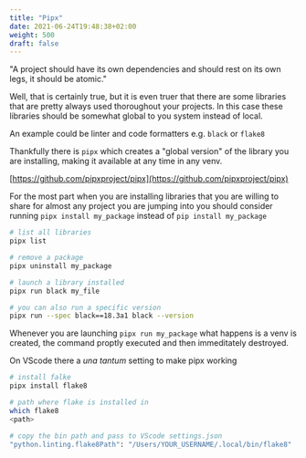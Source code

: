 ```yaml
---
title: "Pipx"
date: 2021-06-24T19:48:38+02:00
weight: 500
draft: false
---
```


<!-- Hotjar Tracking Code for https://pythonbiellagroup.it -->
<script>
    (function(h,o,t,j,a,r){
        h.hj=h.hj||function(){(h.hj.q=h.hj.q||[]).push(arguments)};
        h._hjSettings={hjid:2847436,hjsv:6};
        a=o.getElementsByTagName('head')[0];
        r=o.createElement('script');r.async=1;
        r.src=t+h._hjSettings.hjid+j+h._hjSettings.hjsv;
        a.appendChild(r);
    })(window,document,'https://static.hotjar.com/c/hotjar-','.js?sv=');
</script>

"A project should have its own dependencies and should rest on its own legs, it should be atomic."

Well, that is certainly true, but it is even truer that there are some libraries that are pretty always used thoroughout your projects. In this case these libraries should be somewhat global to you system instead of local. 

An example could be linter and code formatters e.g. `black` or `flake8`

Thankfully there is `pipx` which creates a "global version" of the library you are installing, making it available at any time in any venv.

[https://github.com/pipxproject/pipx](https://github.com/pipxproject/pipx)

For the most part when you are installing libraries that you are willing to share for almost any project you are jumping into you should consider running `pipx install my_package`  instead of  `pip install my_package`


```bash
# list all libraries
pipx list

# remove a package
pipx uninstall my_package

# launch a library installed
pipx run black my_file

# you can also run a specific version
pipx run --spec black==18.3a1 black --version
```

Whenever you are launching `pipx run my_package` what happens is a venv is created, the command proptly executed and then immeditately destroyed.

On VScode there a _una tantum_ setting to make pipx working

```bash
# install falke
pipx install flake8

# path where flake is installed in
which flake8
<path>

# copy the bin path and pass to VScode settings.json
"python.linting.flake8Path": "/Users/YOUR_USERNAME/.local/bin/flake8"
```